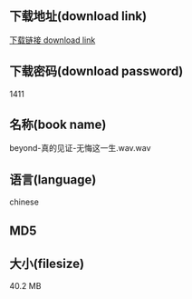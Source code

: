 ## 下载地址(download link)
[下载链接 download link](https://tutu365.netlify.app/?s=beyond-%E7%9C%9F%E7%9A%84%E8%A7%81%E8%AF%81-%E6%97%A0%E6%82%94%E8%BF%99%E4%B8%80%E7%94%9F.wav)

## 下载密码(download password)
1411

## 名称(book name)
beyond-真的见证-无悔这一生.wav.wav

## 语言(language)
chinese

## MD5


## 大小(filesize)
40.2 MB
